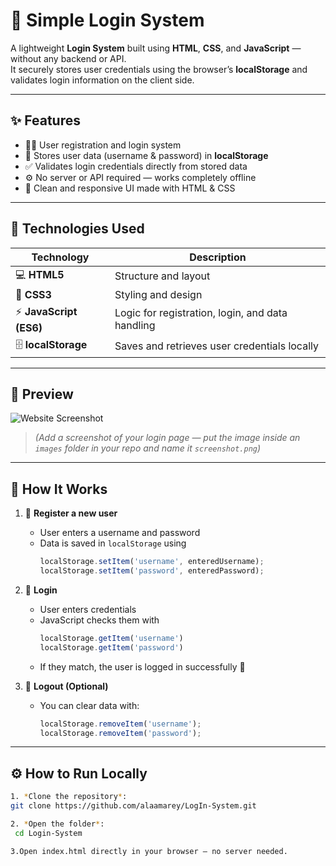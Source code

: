 # 🔐 Simple Login System

A lightweight **Login System** built using **HTML**, **CSS**, and **JavaScript** — without any backend or API.  
It securely stores user credentials using the browser’s **localStorage** and validates login information on the client side.  

---

## ✨ Features

- 🧍‍♂️ User registration and login system  
- 💾 Stores user data (username & password) in **localStorage**  
- ✅ Validates login credentials directly from stored data  
- ⚙️ No server or API required — works completely offline  
- 🎨 Clean and responsive UI made with HTML & CSS  

---

## 🧠 Technologies Used

| Technology | Description |
|-------------|-------------|
| 💻 **HTML5** | Structure and layout |
| 🎨 **CSS3** | Styling and design |
| ⚡ **JavaScript (ES6)** | Logic for registration, login, and data handling |
| 🗄️ **localStorage** | Saves and retrieves user credentials locally |

---

## 📸 Preview

![Website Screenshot](./images/screenshot.png)

> *(Add a screenshot of your login page — put the image inside an `images` folder in your repo and name it `screenshot.png`)*  

---

## 🧩 How It Works

1. 📝 **Register a new user**  
   - User enters a username and password  
   - Data is saved in `localStorage` using  
     ```js
     localStorage.setItem('username', enteredUsername);
     localStorage.setItem('password', enteredPassword);
     ```

2. 🔑 **Login**  
   - User enters credentials  
   - JavaScript checks them with  
     ```js
     localStorage.getItem('username')
     localStorage.getItem('password')
     ```
   - If they match, the user is logged in successfully 🎉  

3. 🚪 **Logout (Optional)**  
   - You can clear data with:  
     ```js
     localStorage.removeItem('username');
     localStorage.removeItem('password');
     ```

---

## ⚙️ How to Run Locally

   ```bash
1. *Clone the repository*:
   git clone https://github.com/alaamarey/LogIn-System.git

2. *Open the folder*:
    cd Login-System

3.Open index.html directly in your browser — no server needed.

